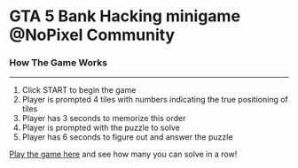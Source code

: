 # GTA 5 Bank Hacking minigame @NoPixel Community

### How The Game Works
---
1) Click START to begin the game
2) Player is prompted 4 tiles with numbers indicating the true positioning of tiles
3) Player has 3 seconds to memorize this order
4) Player is prompted with the puzzle to solve
5) Player has 6 seconds to figure out and answer the puzzle

[Play the game here](https://ibadullah-usmani.github.io/) and see how many you can solve in a row!
